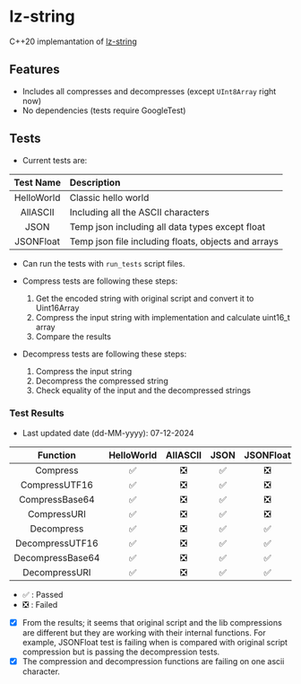 # lz-string

C++20 implemantation of [lz-string](https://github.com/pieroxy/lz-string)

## Features

- Includes all compresses and decompresses (except `UInt8Array` right now)
- No dependencies (tests require GoogleTest)

## Tests

- Current tests are:

| Test Name  | Description                                         |
| :--------: | :-------------------------------------------------- |
| HelloWorld | Classic hello world                                 |
|  AllASCII  | Including all the ASCII characters                  |
|    JSON    | Temp json including all data types except float     |
| JSONFloat  | Temp json file including floats, objects and arrays |

- Can run the tests with `run_tests` script files.

- Compress tests are following these steps:

  1. Get the encoded string with original script and convert it to Uint16Array
  2. Compress the input string with implementation and calculate uint16_t array
  3. Compare the results

- Decompress tests are following these steps:

  1. Compress the input string
  2. Decompress the compressed string
  3. Check equality of the input and the decompressed strings

### Test Results

- Last updated date (dd-MM-yyyy): 07-12-2024

|     Function     | HelloWorld | AllASCII | JSON | JSONFloat |
| :--------------: | :--------: | :------: | :--: | :-------: |
|     Compress     |     ✅     |    ❎    |  ✅  |    ❎     |
|  CompressUTF16   |     ✅     |    ❎    |  ✅  |    ❎     |
|  CompressBase64  |     ✅     |    ❎    |  ✅  |    ❎     |
|   CompressURI    |     ✅     |    ❎    |  ✅  |    ❎     |
|    Decompress    |     ✅     |    ❎    |  ✅  |    ✅     |
| DecompressUTF16  |     ✅     |    ❎    |  ✅  |    ✅     |
| DecompressBase64 |     ✅     |    ❎    |  ✅  |    ✅     |
|  DecompressURI   |     ✅     |    ❎    |  ✅  |    ✅     |

- ✅ : Passed
- ❎ : Failed

- [x] From the results; it seems that original script and the lib compressions are different but they are working with their internal functions.
      For example, JSONFloat test is failing when is compared with original script compression but is passing the decompression tests.
- [x] The compression and decompression functions are failing on one ascii character.
